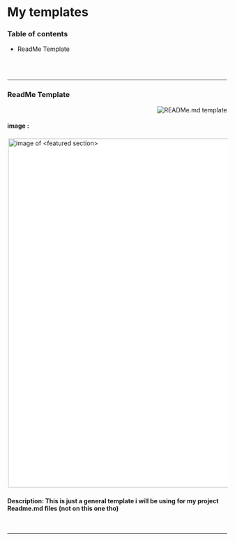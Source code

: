 # My templates

### Table of contents

<ul>
  <li>ReadMe Template</li>
</ul>
<br />
<br />

---

### ReadMe Template
  <a href="https://github.com/LS2355/My-templates/blob/main/Readme-Template.md">
   <img align="right" alt="READMe.md template" title="Readme.md template" src="https://custom-icon-badges.demolab.com/badge/-View_file-grey?style=for-the-badge&logoColor=blue&logo=link"/></a> 
   <br />

#### image :
  <img alt="image of <featured section>" width="800px" style="background:white; padding:2px" src="./assets/readme-template-img.png">

  
#### Description: This is just a general template i will be using for my project Readme.md files  (not on this one tho)
<br />

---